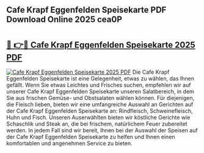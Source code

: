 ## Cafe Krapf Eggenfelden Speisekarte PDF Download Online 2025 cea0P

# <h2><a href="http://gc7dzb.nevu.top/?p=Cafe+Krapf+Eggenfelden+Speisekarte">🔗 👉🔴 Cafe Krapf Eggenfelden Speisekarte 2025 PDF</a></h2>

[![Cafe Krapf Eggenfelden Speisekarte 2025 PDF](https://i.imgur.com/dBaPXMq.png)](http://gc7dzb.nevu.top/?p=Cafe+Krapf+Eggenfelden+Speisekarte)
Die Cafe Krapf Eggenfelden Speisekarte ist eine Gelegenheit, etwas zu wählen, das Ihnen gefällt. Wenn Sie etwas Leichtes und Frisches suchen, empfehlen wir auf unserer Cafe Krapf Eggenfelden Speisekarte unseren Salatbereich, in dem Sie aus frischen Gemüse- und Obstsalaten wählen können. Für diejenigen, die Fleisch lieben, bieten wir eine umfangreiche Auswahl an Gerichten auf der Cafe Krapf Eggenfelden Speisekarte an: Rindfleisch, Schweinefleisch, Huhn und Fisch. Unseren Auserwählten bieten wir köstliche Gerichte wie Schaschlik und Steak an, die bei frischem, natürlichem Feuer zubereitet werden. In jedem Fall sind wir bereit, Ihnen bei der Auswahl der Speisen auf der Cafe Krapf Eggenfelden Speisekarte zu helfen und Ihnen einen komfortablen und angenehmen Service zu bieten.
